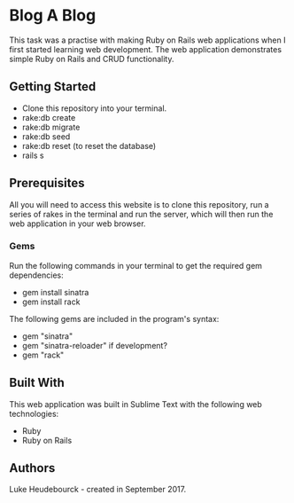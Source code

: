 # Blog A Blog

This task was a practise with making Ruby on Rails web applications when I first started learning web development. The web application demonstrates simple Ruby on Rails and CRUD functionality.

## Getting Started
* Clone this repository into your terminal.
* rake:db create
* rake:db migrate
* rake:db seed
* rake:db reset (to reset the database)
* rails s

## Prerequisites
All you will need to access this website is to clone this repository, run a series of rakes in the terminal and run the server, which will then run the web application in your web browser.

### Gems
Run the following commands in your terminal to get the required gem dependencies:
* gem install sinatra
* gem install rack

The following gems are included in the program's syntax:
* gem "sinatra"
* gem "sinatra-reloader" if development?
* gem "rack"

## Built With
This web application was built in Sublime Text with the following web technologies:

* Ruby
* Ruby on Rails

## Authors
Luke Heudebourck - created in September 2017.
